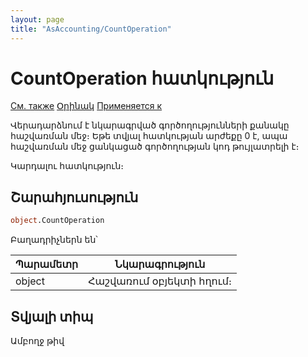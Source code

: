 ```yaml
---
layout: page
title: "AsAccounting/CountOperation"
---
```



# CountOperation հատկություն

[См. также](../AsAccounting.md) [Օրինակ](../../Examples/E_AsAccounting.html) [Применяется к](../AsAccounting.md)


Վերադարձնում է նկարագրված գործողությունների քանակը հաշվառման մեջ։ Եթե տվյալ հատկության արժեքը 0 է, ապա հաշվառման մեջ ցանկացած գործողության կոդ թույլատրելի է։


Կարդալու հատկություն։


## Շարահյուսություն

``` vb
object.CountOperation
```


Բաղադրիչներն են՝


| Պարամետր | Նկարագրություն |
|--|--|
| object | Հաշվառում օբյեկտի հղում։ |


## Տվյալի տիպ

Ամբողջ թիվ
